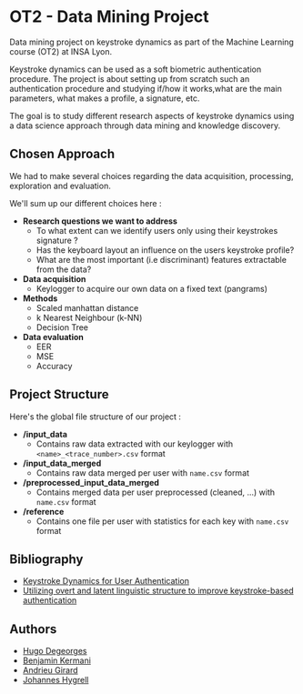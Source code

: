 # OT2 - Data Mining Project

Data mining project on keystroke dynamics as part of the Machine Learning course (OT2) at INSA Lyon.

Keystroke dynamics can be used as a soft biometric authentication procedure. The project is about setting up from 
scratch such an authentication procedure and studying if/how it works,what are the main parameters,
what makes a profile, a signature, etc.

The goal is to study different research aspects of keystroke dynamics using a data science approach through data mining
and knowledge discovery.

## Chosen Approach

We had to make several choices regarding the data acquisition, processing, exploration and evaluation. 

We'll sum up our different choices here :
- **Research questions we want to address**
    - To what extent can we identify users only using their keystrokes signature ?
    - Has the keyboard layout an influence on the users keystroke profile?
    - What are the most important (i.e discriminant) features extractable from the data?
- **Data acquisition**
    - Keylogger to acquire our own data on a fixed text (pangrams)
- **Methods**
    - Scaled manhattan distance
    - k Nearest Neighbour (k-NN)
    - Decision Tree
- **Data evaluation**
    - EER
    - MSE
    - Accuracy
    
## Project Structure

Here's the global file structure of our project :
 
- **/input_data**
    - Contains raw data extracted with our keylogger with ``<name>_<trace_number>.csv`` format
- **/input_data_merged**
    - Contains raw data merged per user with ``name.csv`` format
- **/preprocessed_input_data_merged**
    - Contains merged data per user preprocessed (cleaned, ...) with ``name.csv`` format
- **/reference**
    - Contains one file per user with statistics for each key with ``name.csv`` format
    
## Bibliography

- [Keystroke Dynamics for User Authentication](https://projet.liris.cnrs.fr/imagine/pub/proceedings/CVPR2012/data/papers/workshops/W13_18.pdf)
- [Utilizing overt and latent linguistic structure to improve keystroke-based authentication](https://www.sciencedirect.com/science/article/abs/pii/S0262885616301019)

## Authors

- [Hugo Degeorges](https://github.com/Belzerion)
- [Benjamin Kermani](https://github.com/b3nker)
- [Andrieu Girard](https://github.com/AndrieuGirard)
- [Johannes Hygrell](https://github.com/Johannes-Hygrell)
